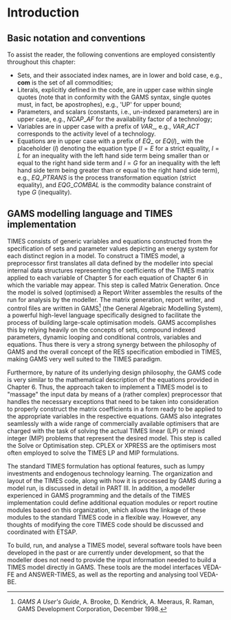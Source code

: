 # Introduction

## Basic notation and conventions

To assist the reader, the following conventions are employed consistently throughout this chapter:

- Sets, and their associated index names, are in lower and bold case, e.g., **com** is the set of all commodities;
- Literals, explicitly defined in the code, are in upper case within single quotes (note that in conformity with the GAMS syntax, single quotes must, in fact, be apostrophes), e.g., \'UP\' for upper bound;
- Parameters, and scalars (constants, i.e., un-indexed parameters) are in upper case, e.g., $NCAP\_AF$ for the availability factor of a technology;
- Variables are in upper case with a prefix of $VAR\_$, e.g., $VAR\_ACT$ corresponds to the activity level of a technology.
- Equations are in upper case with a prefix of $EQ\_$ or $EQ(l)\_$ with the placeholder ($l$) denoting the equation type ($l=E$ for a strict equality, $l=L$ for an inequality with the left hand side term being smaller than or equal to the right hand side term and $l=G$ for an inequality with the left hand side term being greater than or equal to the right hand side term), e.g., $EQ\_PTRANS$ is the process transformation equation (strict equality), and $EQG\_COMBAL$ is the commodity balance constraint of type $G$ (inequality).

## GAMS modelling language and TIMES implementation

TIMES consists of generic variables and equations constructed from the specification of sets and parameter values depicting an energy system for each distinct region in a model. To construct a TIMES model, a preprocessor first translates all data defined by the modeller into special internal data structures representing the coefficients of the TIMES matrix applied to each variable of Chapter 5 for each equation of Chapter 6 in which the variable may appear. This step is called Matrix Generation. Once the model is solved (optimised) a Report Writer assembles the results of the run for analysis by the modeller. The matrix generation, report writer, and control files are written in GAMS[^1] (the General Algebraic Modelling System), a powerful high-level language specifically designed to facilitate the process of building large-scale optimisation models. GAMS accomplishes this by relying heavily on the concepts of sets, compound indexed parameters, dynamic looping and conditional controls, variables and equations. Thus there is very a strong synergy between the philosophy of GAMS and the overall concept of the RES specification embodied in TIMES, making GAMS very well suited to the TIMES paradigm.

Furthermore, by nature of its underlying design philosophy, the GAMS code is very similar to the mathematical description of the equations provided in Chapter 6. Thus, the approach taken to implement a TIMES model is to "massage" the input data by means of a (rather complex) preprocessor that handles the necessary exceptions that need to be taken into consideration to properly construct the matrix coefficients in a form ready to be applied to the appropriate variables in the respective equations. GAMS also integrates seamlessly with a wide range of commercially available optimisers that are charged with the task of solving the actual TIMES linear (LP) or mixed integer (MIP) problems that represent the desired model. This step is called the Solve or Optimisation step. CPLEX or XPRESS are the optimisers most often employed to solve the TIMES LP and MIP formulations.

The standard TIMES formulation has optional features, such as lumpy investments and endogenous technology learning. The organization and layout of the TIMES code, along with how it is processed by GAMS during a model run, is discussed in detail in PART III. In addition, a modeller experienced in GAMS programming and the details of the TIMES implementation could define additional equation modules or report routine modules based on this organization, which allows the linkage of these modules to the standard TIMES code in a flexible way. However, any thoughts of modifying the core TIMES code should be discussed and coordinated with ETSAP.

To build, run, and analyse a TIMES model, several software tools have been developed in the past or are currently under development, so that the modeller does not need to provide the input information needed to build a TIMES model directly in GAMS. These tools are the model interfaces VEDA-FE and ANSWER-TIMES, as well as the reporting and analysing tool VEDA-BE.

[^1]: *GAMS A User's Guide*, A. Brooke, D. Kendrick, A. Meeraus, R. Raman, GAMS Development Corporation, December 1998.
